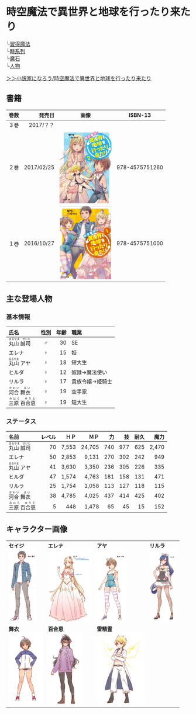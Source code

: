 # 時空魔法で異世界と地球を行ったり来たり
└[習得魔法](Page/MasterMagic.md)  
└[時系列](Page/TimeSeries.md)  
└[魔石](Page/Manastone.md)  
└[人物](Page/Person.md)  

[＞＞小説家になろう/時空魔法で異世界と地球を行ったり来たり](http://ncode.syosetu.com/n6451cr/)

## 書籍

|巻数|発売日|画像|ISBN-13|
|---:|---:|:---:|:---:|
|３巻|2017/？？|||
|２巻|2017/02/25|[<img src="Page/img/FrontPage2.png" height="200px">](http://www.amazon.co.jp/exec/obidos/ASIN/457575126X/syou2014-22)|978-4575751260|
|１巻|2016/10/27|[<img src="Page/img/FrontPage1.jpg" height="200px">](http://www.amazon.co.jp/exec/obidos/ASIN/4575751006/syou2014-22)|978-4575751000|

## 主な登場人物

### 基本情報

|氏名|性別|年齢|職業|
|:---|:---:|---:|:---|
|<ruby>丸山 誠司<rp>（</rp><rt>まるやま　せいじ</rt><rp>）</rp></ruby>|♂|30|SE|
|エレナ|♀|15|姫|
|<ruby>丸山<rp>（</rp><rt>まるやま</rt><rp>）</rp></ruby> アヤ|♀|18|短大生|
|ヒルダ|♀|12|奴隷→魔法使い|
|リルラ|♀|17|貴族令嬢→姫騎士|
|<ruby>河合 舞衣<rp>（</rp><rt>かわい　まい</rt><rp>）</rp></ruby>|♀|19|空手家|
|<ruby>三原 百合恵<rp>（</rp><rt>みはら　ゆりえ</rt><rp>）</rp></ruby>|♀|19|短大生|

### ステータス

|名前|レベル|ＨＰ|ＭＰ|力|技|耐久|魔力|
|:---|---:|---:|---:|---:|---:|---:|---:|
|<ruby>丸山 誠司<rp>（</rp><rt>まるやま　せいじ</rt><rp>）</rp></ruby>|70|7,553|24,705|740|977|625|2,470|
|エレナ|50|2,853|9,131|270|302|242|949|
|<ruby>丸山<rp>（</rp><rt>まるやま</rt><rp>）</rp></ruby> アヤ|41|3,630|3,350|236|305|226|335|
|ヒルダ|47|1,574|4,763|181|158|131|471|
|リルラ|25|1,754|1,058|113|127|118|115|
|<ruby>河合 舞衣<rp>（</rp><rt>かわい　まい</rt><rp>）</rp></ruby>|38|4,785|4,025|437|414|425|402|
|<ruby>三原 百合恵<rp>（</rp><rt>みはら　ゆりえ</rt><rp>）</rp></ruby>|5|448|1,478|65|45|15|152|

## キャラクター画像
|||||
|---|---|---|---|
|**セイジ**<br><img src="Page/img/セイジ.png" height="200px">|**エレナ**<br><img src="Page/img/エレナ.png" height="200px">|**アヤ**<br><img src="Page/img/アヤ.png" height="200px">|**リルラ**<br><img src="Page/img/リルラ.png" height="200px">|
|**舞衣**<br><img src="Page/img/舞衣.jpg" height="200px">|**百合恵**<br><img src="Page/img/百合恵.jpg" height="200px">|**雷精霊**<br><img src="Page/img/雷精霊.jpg" height="200px">|
